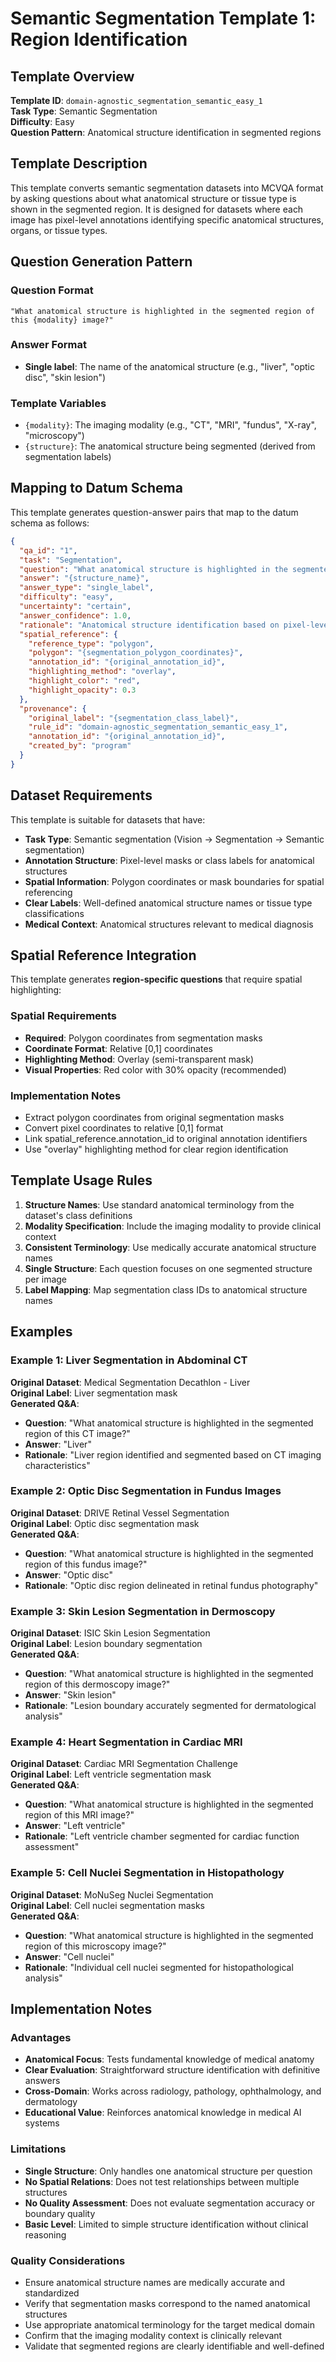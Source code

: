 # Semantic Segmentation Template 1: Region Identification

## Template Overview

**Template ID**: `domain-agnostic_segmentation_semantic_easy_1`  
**Task Type**: Semantic Segmentation  
**Difficulty**: Easy  
**Question Pattern**: Anatomical structure identification in segmented regions  

## Template Description

This template converts semantic segmentation datasets into MCVQA format by asking questions about what anatomical structure or tissue type is shown in the segmented region. It is designed for datasets where each image has pixel-level annotations identifying specific anatomical structures, organs, or tissue types.

## Question Generation Pattern

### Question Format
```
"What anatomical structure is highlighted in the segmented region of this {modality} image?"
```

### Answer Format
- **Single label**: The name of the anatomical structure (e.g., "liver", "optic disc", "skin lesion")

### Template Variables
- `{modality}`: The imaging modality (e.g., "CT", "MRI", "fundus", "X-ray", "microscopy")
- `{structure}`: The anatomical structure being segmented (derived from segmentation labels)

## Mapping to Datum Schema

This template generates question-answer pairs that map to the datum schema as follows:

```json
{
  "qa_id": "1",
  "task": "Segmentation",
  "question": "What anatomical structure is highlighted in the segmented region of this {modality} image?",
  "answer": "{structure_name}",
  "answer_type": "single_label",
  "difficulty": "easy",
  "uncertainty": "certain",
  "answer_confidence": 1.0,
  "rationale": "Anatomical structure identification based on pixel-level segmentation mask",
  "spatial_reference": {
    "reference_type": "polygon",
    "polygon": "{segmentation_polygon_coordinates}",
    "annotation_id": "{original_annotation_id}",
    "highlighting_method": "overlay",
    "highlight_color": "red",
    "highlight_opacity": 0.3
  },
  "provenance": {
    "original_label": "{segmentation_class_label}",
    "rule_id": "domain-agnostic_segmentation_semantic_easy_1",
    "annotation_id": "{original_annotation_id}",
    "created_by": "program"
  }
}
```

## Dataset Requirements

This template is suitable for datasets that have:
- **Task Type**: Semantic segmentation (Vision → Segmentation → Semantic segmentation)
- **Annotation Structure**: Pixel-level masks or class labels for anatomical structures
- **Spatial Information**: Polygon coordinates or mask boundaries for spatial referencing
- **Clear Labels**: Well-defined anatomical structure names or tissue type classifications
- **Medical Context**: Anatomical structures relevant to medical diagnosis

## Spatial Reference Integration

This template generates **region-specific questions** that require spatial highlighting:

### Spatial Requirements
- **Required**: Polygon coordinates from segmentation masks
- **Coordinate Format**: Relative [0,1] coordinates
- **Highlighting Method**: Overlay (semi-transparent mask)
- **Visual Properties**: Red color with 30% opacity (recommended)

### Implementation Notes
- Extract polygon coordinates from original segmentation masks
- Convert pixel coordinates to relative [0,1] format
- Link spatial_reference.annotation_id to original annotation identifiers
- Use "overlay" highlighting method for clear region identification

## Template Usage Rules

1. **Structure Names**: Use standard anatomical terminology from the dataset's class definitions
2. **Modality Specification**: Include the imaging modality to provide clinical context
3. **Consistent Terminology**: Use medically accurate anatomical structure names
4. **Single Structure**: Each question focuses on one segmented structure per image
5. **Label Mapping**: Map segmentation class IDs to anatomical structure names

## Examples

### Example 1: Liver Segmentation in Abdominal CT
**Original Dataset**: Medical Segmentation Decathlon - Liver  
**Original Label**: Liver segmentation mask  
**Generated Q&A**:
- **Question**: "What anatomical structure is highlighted in the segmented region of this CT image?"
- **Answer**: "Liver"
- **Rationale**: "Liver region identified and segmented based on CT imaging characteristics"

### Example 2: Optic Disc Segmentation in Fundus Images
**Original Dataset**: DRIVE Retinal Vessel Segmentation  
**Original Label**: Optic disc segmentation mask  
**Generated Q&A**:
- **Question**: "What anatomical structure is highlighted in the segmented region of this fundus image?"
- **Answer**: "Optic disc"
- **Rationale**: "Optic disc region delineated in retinal fundus photography"

### Example 3: Skin Lesion Segmentation in Dermoscopy
**Original Dataset**: ISIC Skin Lesion Segmentation  
**Original Label**: Lesion boundary segmentation  
**Generated Q&A**:
- **Question**: "What anatomical structure is highlighted in the segmented region of this dermoscopy image?"
- **Answer**: "Skin lesion"
- **Rationale**: "Lesion boundary accurately segmented for dermatological analysis"

### Example 4: Heart Segmentation in Cardiac MRI
**Original Dataset**: Cardiac MRI Segmentation Challenge  
**Original Label**: Left ventricle segmentation mask  
**Generated Q&A**:
- **Question**: "What anatomical structure is highlighted in the segmented region of this MRI image?"
- **Answer**: "Left ventricle"
- **Rationale**: "Left ventricle chamber segmented for cardiac function assessment"

### Example 5: Cell Nuclei Segmentation in Histopathology
**Original Dataset**: MoNuSeg Nuclei Segmentation  
**Original Label**: Cell nuclei segmentation masks  
**Generated Q&A**:
- **Question**: "What anatomical structure is highlighted in the segmented region of this microscopy image?"
- **Answer**: "Cell nuclei"
- **Rationale**: "Individual cell nuclei segmented for histopathological analysis"

## Implementation Notes

### Advantages
- **Anatomical Focus**: Tests fundamental knowledge of medical anatomy
- **Clear Evaluation**: Straightforward structure identification with definitive answers
- **Cross-Domain**: Works across radiology, pathology, ophthalmology, and dermatology
- **Educational Value**: Reinforces anatomical knowledge in medical AI systems

### Limitations
- **Single Structure**: Only handles one anatomical structure per question
- **No Spatial Relations**: Does not test relationships between multiple structures
- **No Quality Assessment**: Does not evaluate segmentation accuracy or boundary quality
- **Basic Level**: Limited to simple structure identification without clinical reasoning

### Quality Considerations
- Ensure anatomical structure names are medically accurate and standardized
- Verify that segmentation masks correspond to the named anatomical structures
- Use appropriate anatomical terminology for the target medical domain
- Confirm that the imaging modality context is clinically relevant
- Validate that segmented regions are clearly identifiable and well-defined

